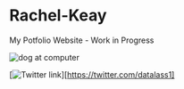 # Rachel-Keay
My Potfolio Website - Work in Progress

![dog at computer](http://www.quickmeme.com/img/1c/1c491f71b689e82d6e838b5d8ce5cbdfef41723662d1ce5e5cf34f32ae60a7a3.jpg)

[![Twitter link](http://icons.iconarchive.com/icons/iynque/ios7-style/256/Twitter-icon.png)][https://twitter.com/datalass1]
